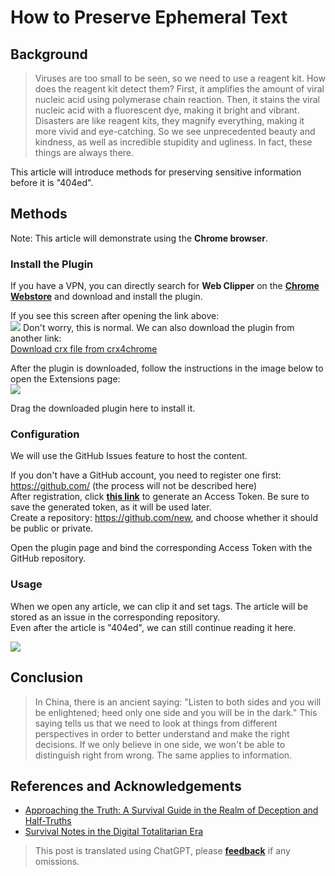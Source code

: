 # How to Preserve Ephemeral Text

## Background

> Viruses are too small to be seen, so we need to use a reagent kit. How does the reagent kit detect them? First, it amplifies the amount of viral nucleic acid using polymerase chain reaction. Then, it stains the viral nucleic acid with a fluorescent dye, making it bright and vibrant.  
> Disasters are like reagent kits, they magnify everything, making it more vivid and eye-catching. So we see unprecedented beauty and kindness, as well as incredible stupidity and ugliness. In fact, these things are always there.

This article will introduce methods for preserving sensitive information before it is "404ed".

## Methods

Note: This article will demonstrate using the **Chrome browser**.

### Install the Plugin

If you have a VPN, you can directly search for **Web Clipper** on the [**Chrome Webstore**](https://chrome.google.com/webstore/category/extensions?hl=en) and download and install the plugin.

If you see this screen after opening the link above:  
![](https://media.wiki-power.com/img/20200207144241.png)
Don't worry, this is normal. We can also download the plugin from another link:  
[Download crx file from crx4chrome](https://www.crx4chrome.com/go.php?p=169618&s=1&l=https%3A%2F%2Ff2.crx4chrome.com%2Fcrx.php%3Fi%3Dmhfbofiokmppgdliakminbgdgcmbhbac%26v%3D1.18.0)

After the plugin is downloaded, follow the instructions in the image below to open the Extensions page:  
![](https://media.wiki-power.com/img/20200207144627.png)

Drag the downloaded plugin here to install it.

### Configuration

We will use the GitHub Issues feature to host the content.

If you don't have a GitHub account, you need to register one first: https://github.com/ (the process will not be described here)  
After registration, click [**this link**](https://github.com/settings/tokens/new?scopes=repo&description=Web%20Clipper) to generate an Access Token. Be sure to save the generated token, as it will be used later.  
Create a repository: https://github.com/new, and choose whether it should be public or private.

Open the plugin page and bind the corresponding Access Token with the GitHub repository.

### Usage

When we open any article, we can clip it and set tags. The article will be stored as an issue in the corresponding repository.  
Even after the article is "404ed", we can still continue reading it here.

![](https://media.wiki-power.com/img/20200207151224.png)

## Conclusion

> In China, there is an ancient saying: "Listen to both sides and you will be enlightened; heed only one side and you will be in the dark." This saying tells us that we need to look at things from different perspectives in order to better understand and make the right decisions. If we only believe in one side, we won't be able to distinguish right from wrong. The same applies to information.

## References and Acknowledgements

- [Approaching the Truth: A Survival Guide in the Realm of Deception and Half-Truths](https://mp.weixin.qq.com/s?__biz=MzAxMjQwNDcxNQ==&mid=2649329422&idx=1&sn=7f104ad54b862e94e889b335540cf85b&chksm=83af7d8ab4d8f49cb965a02a0988190fb7ef3a2abc4dd2ba62ed94ba7b4ac22aa506b11e6cf2&mpshare=1&scene=1&srcid=&sharer_sharetime=1581056806984&sharer_shareid=57baeb2b96d0cff9b17ac2c15b36602b&key=89c13119caee7b32f577a3b86d4de27c26b06239fbe092655e565f03e63f6810b2a7f6265a6b06302d4f6bb40433ea11b14283b80af696e4ba859598cac6ba8ecf67e3f62417a1de3347aad106a5e70b&ascene=1&uin=MTk5MDUwOTA0Mg%3D%3D&devicetype=Windows+10&version=6208006f&lang=zh_CN&exportkey=AwreTiO%2BkLxNNC2wt4nS0xA%3D&pass_ticket=9ERj0119cqTkVmDsc4nP%2BPcvPRUOx3xYuJyu6%2Bei%2Bmn1pTPoSMBYPULl6wx76He3)
- [Survival Notes in the Digital Totalitarian Era](https://g-rosidte.gitbook.io/record-of-survival-in-digital-totalitarian-era/v/shu-zi-ji-quan-shi-dai-sheng-cun-shou-ji/)

> This post is translated using ChatGPT, please [**feedback**](https://github.com/linyuxuanlin/Wiki_MkDocs/issues/new) if any omissions.
